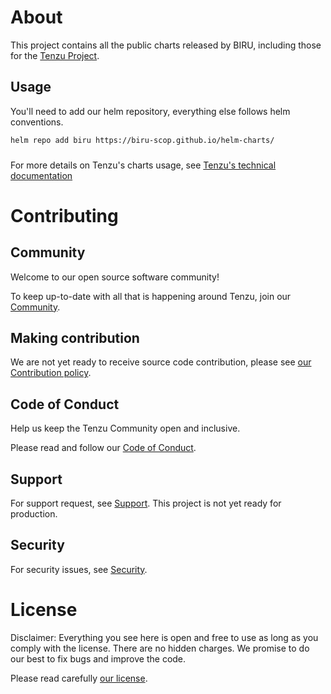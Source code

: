 # About

This project contains all the public charts released by BIRU,
including those for the [Tenzu Project](https://tenzu.net/).

## Usage

You'll need to add our helm repository, 
everything else follows helm conventions.

```bash
helm repo add biru https://biru-scop.github.io/helm-charts/
```

###
For more details on Tenzu's charts usage, see 
[Tenzu's technical documentation](https://tenzu.net/docs/category/helm-chart)

# Contributing

## Community

Welcome to our open source software community!

To keep up-to-date with all that is happening around Tenzu, join our [Community](https://community.tenzu.net/).

## Making contribution

We are not yet ready to receive source code contribution, please see [our Contribution policy](CONTRIBUTING.md).

## Code of Conduct

Help us keep the Tenzu Community open and inclusive.

Please read and follow our [Code of Conduct](CODE_OF_CONDUCT.md).

## Support

For support request, see [Support](SUPPORT.md).
This project is not yet ready for production.

## Security

For security issues, see [Security](SECURITY.md).

# License

Disclaimer: Everything you see here is open and free to use as long
as you comply with the license. There are no hidden charges.
We promise to do our best to fix bugs and improve the code.

Please read carefully [our license](LICENSE.md).
